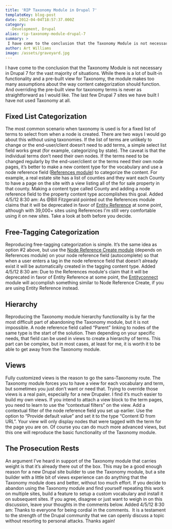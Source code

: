 ```yaml
---
title: 'RIP Taxonomy Module in Drupal 7'
templateKey: blog-post
date: 2012-04-04T18:57:37.000Z
category: 
  -Development, Drupal
alias: rip-taxonomy-module-drupal-7
summary: > 
 I have come to the conclusion that the Taxonomy Module is not necessary in Drupal 7 for the vast majority of situations. While there is a lot of built-in functionality and a pre-built view for Taxonomy, the module makes too many assumptions about the way content categorization should function. And overriding the pre-built view for taxonomy terms is never as straightforward as I would like. The last few Drupal 7 sites we have built I have not used Taxonomy at all.
author: Art Williams
image: /assets/graveyard.jpg
---
```


I have come to the conclusion that the Taxonomy Module is not necessary in Drupal 7 for the vast majority of situations. While there is a lot of built-in functionality and a pre-built view for Taxonomy, the module makes too many assumptions about the way content categorization should function. And overriding the pre-built view for taxonomy terms is never as straightforward as I would like. The last few Drupal 7 sites we have built I have not used Taxonomy at all.

Fixed List Categorization
-------------------------

The most common scenario when taxonomy is used is for a fixed list of terms to select from when a node is created. There are two ways I would go about this without using taxonomies. If the list of terms are unlikely to change or the end-user/client doesn’t need to add terms, a simple select list field works great (for example, categorizing by state). The caveat is that the individual terms don’t need their own nodes. If the terms need to be changed regularly by the end-user/client or the terms need their own node pages, it’s better to make a new content type for the vocabulary and use a node reference field ([References module](https://www.drupal.org/project/references)) to categorize the content. For example, a real estate site has a list of counties and they want each County to have a page on the site with a view listing all of the for sale property in that county. Making a content type called County and adding a node reference field to the property content type accomplishes this goal. Added 4/5/12 8:30 am: As @Bill Fitzgerald pointed out the References module claims that it will be deprecated in favor of [Entity Reference](https://www.drupal.org/project/entityreference) at some point, although with 39,000+ sites using References I'm still very comfortable using it on new sites. Take a look at both before you decide. 

Free-Tagging Categorization
---------------------------

Reproducing free-tagging categorization is simple. It’s the same idea as option #2 above, but use the [Node Reference Create module](https://www.drupal.org/project/noderefcreate) (depends on References module) on your node reference field (autocomplete) so that when a user enters a tag in the node reference field that doesn’t already exist it will be automatically created in the tagging content type. Added 4/5/12 8:30 am: Due to the References module's claim that it will be deprecated in favor of Entity Reference at some point, the [Entityconnect](https://www.drupal.org/project/entityconnect) module will accomplish something similar to Node Reference Create, if you are using Entity Reference instead.

Hierarchy
---------

Reproducing the Taxonomy module hierarchy functionality is by far the most difficult part of abandoning the Taxonomy module, but it is not impossible. A node reference field called “Parent” linking to nodes of the same type is the start of the solution. Then depending on your specific needs, that field can be used in views to create a hierarchy of terms. This part can be complex, but in most cases, at least for me, it is worth it to be able to get away from the Taxonomy module.

Views
-----

Fully customized views is the reason to go the sans-Taxonomy route. The Taxonomy module forces you to have a view for each vocabulary and term, but sometimes you just don’t want or need that. Trying to override those views is a real pain, especially for a new Drupaler. I find it’s much easier to build my own views. If you intend to attach a view block to the term pages, you need to learn to use the “contextual filters” on the view. Add a contextual filter of the node reference field you set up earlier. Use the option to “Provide default value” and set it to the type “Content ID from URL”. Your view will only display nodes that were tagged with the term for the page you are on. Of course you can do much more advanced views, but this one will reproduce the basic functionality of the Taxonomy module.

The Prosecution Rests
---------------------

An argument I’ve heard in support of the Taxonomy module that carries weight is that it’s already there out of the box. This may be a good enough reason for a new Drupal site builder to use the Taxonomy module, but a site builder with a little bit of views experience can do anything that the Taxonomy module does and better, without too much effort. If you decide to abandon using the Taxonomy module and find yourself repeating this work on multiple sites, build a feature to setup a custom vocabulary and install it on subsequent sites. If you agree, disagree or just want to weigh in on this discussion, leave your thoughts in the comments below. Added 4/5/12 8:30 am: Thanks to everyone for being cordial in the comments.  It is a testament to the strength of the Drupal community that we can openly discuss a topic without resorting to personal attacks. Thanks again!